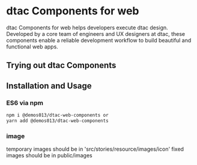 # dtac Components for web

dtac Components for web helps developers execute dtac design. Developed by a core team of engineers and UX designers at dtac, these components enable a reliable development workflow to build beautiful and functional web apps. 

## Trying out dtac Components

## Installation and Usage

### ES6 via npm

```sh
npm i @demos013/dtac-web-components or
yarn add @demos013/dtac-web-components
```

### image
temporary images should be in 'src/stories/resource/images/icon'
fixed images should be in public/images
